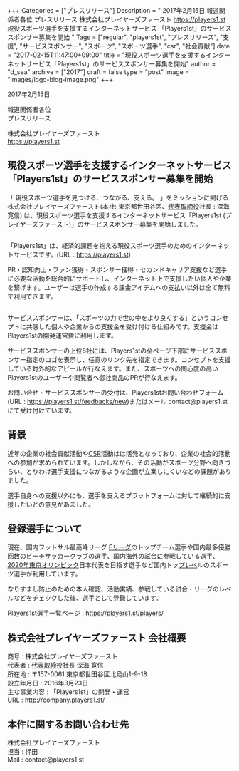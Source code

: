 +++
Categories = ["プレスリリース"]
Description = " 2017年2月15日  報道関係者各位 プレスリリース  株式会社プレイヤーズファースト https://players1.st  現役スポーツ選手を支援するインターネットサービス 「Players1st」のサービススポンサー募集を開始 "
Tags = ["regular", "players1st", "プレスリリース", "支援", "サービススポンサー", "スポーツ", "スポーツ選手", "csr", "社会貢献"]
date = "2017-02-15T11:47:00+09:00"
title = "現役スポーツ選手を支援するインターネットサービス「Players1st」のサービススポンサー募集を開始"
author = "d_sea"
archive = ["2017"]
draft = false
type = "post"
image = "images/logo-blog-image.png"
+++

<body>
<p>2017年2月15日</p>


<p>報道関係者各位<br>プレスリリース</p>


<p>株式会社プレイヤーズファースト<br><a href="https://players1.st">https://players1.st</a></p>


<h2>現役スポーツ選手を支援するインターネットサービス 「Players1st」のサービススポンサー募集を開始</h2>


<p>「 現役スポーツ選手を見つける、つながる、支える。 」をミッションに掲げる株式会社プレイヤーズファースト(本社: 東京都世田谷区、<a class="keyword" href="http://d.hatena.ne.jp/keyword/%C2%E5%C9%BD%BC%E8%C4%F9%CC%F2">代表取締役</a>社長 : 深海 寛信) は、現役スポーツ選手を支援するインターネットサービス「Players1st (プレイヤーズファースト)」のサービススポンサー募集を開始しました。</p>


<p><figure class="tmblr-full" data-orig-height="174" data-orig-width="512"><img src="https://cdn-ak.f.st-hatena.com/images/fotolife/d/d_sea/20180823/20180823111141.png" data-orig-height="174" data-orig-width="512" alt=""></figure></p>
<p>「Players1st」は、経済的課題を抱える現役スポーツ選手のためのインターネットサービスです。(URL : <a href="https://players1.st">https://players1.st</a>)</p>
<p>PR・認知向上・ファン獲得・スポンサー獲得・セカンドキャリア支援など選手に必要な活動を総合的にサポートし、インターネット上で支援したい個人や企業を繋げます。ユーザーは選手の作成する課金アイテムへの支払い以外は全て無料で利用できます。</p>
<figure class="tmblr-full" data-orig-height="417" data-orig-width="1024"><img src="https://cdn-ak.f.st-hatena.com/images/fotolife/d/d_sea/20180823/20180823111015.jpg" data-orig-height="417" data-orig-width="1024" alt=""></figure><p>サービススポンサーは、「スポーツの力で世の中をより良くする」というコンセプトに共感した個人や企業からの支援金を受け付ける仕組みです。支援金はPlayers1stの開発運営費に利用します。</p>
<p>サービススポンサーの上位8社には、Players1stの全ページ下部にサービススポンサー指定のロゴを表示し、任意のリンク先を指定できます。コンセプトを支援している対外的なアピールが行なえます。また、スポーツへの関心度の高いPlayers1stのユーザーや閲覧者へ御社商品のPRが行なえます。</p>
<p>お問い合せ・サービススポンサーの受付は、Players1stお問い合わせフォーム(URL : <a href="https://players1.st/feedbacks/new">https://players1.st/feedbacks/new</a>)またはメール contact@players1.st にて受け付けています。</p>
<h2>背景</h2>
<p>近年の企業の社会貢献活動や<a class="keyword" href="http://d.hatena.ne.jp/keyword/CSR">CSR</a>活動はは活発となっており、企業の社会的活動への参加が求められています。しかしながら、その活動がスポーツ分野へ向きづらい、とりわけ選手支援につながるような企画が立案しにくいなどの課題がありました。</p>
<p>選手自身への支援以外にも、選手を支えるプラットフォームに対して継続的に支援したいとの意見があました。</p>
<h2>登録選手について</h2>
<p>現在、国内フットサル最高峰リーグ <a class="keyword" href="http://d.hatena.ne.jp/keyword/F%A5%EA%A1%BC%A5%B0">Fリーグ</a>のトップチーム選手や国内最多優勝回数の<a class="keyword" href="http://d.hatena.ne.jp/keyword/%A5%D3%A1%BC%A5%C1%A5%B5%A5%C3%A5%AB%A1%BC">ビーチサッカー</a>クラブの選手、国内海外の試合に参戦している選手、<a class="keyword" href="http://d.hatena.ne.jp/keyword/2020%C7%AF%C5%EC%B5%FE%A5%AA%A5%EA%A5%F3%A5%D4%A5%C3%A5%AF">2020年東京オリンピック</a>日本代表を目指す選手など国内トッ<a class="keyword" href="http://d.hatena.ne.jp/keyword/%A5%D7%A5%EC%A5%D9">プレベ</a>ルのスポーツ選手が利用しています。</p>
<p>なりすまし防止のための本人確認、活動実績、参戦している試合・リーグのレベルなどをチェックした後、選手として登録しています。</p>
<p>Players1st選手一覧ページ : <a href="https://players1.st/players/">https://players1.st/players/</a></p>
<h2>株式会社プレイヤーズファースト 会社概要</h2>
<p>商号 : 株式会社プレイヤーズファースト<br>代表者 : <a class="keyword" href="http://d.hatena.ne.jp/keyword/%C2%E5%C9%BD%BC%E8%C4%F9%CC%F2">代表取締役</a>社長 深海 寛信<br>所在地 : 〒157-0061 東京都世田谷区北烏山1-9-18<br>設立年月日 : 2016年3月23日<br>主な事業内容 : 「Players1st」の開発・運営<br>URL : <a href="http://company.players1.st/">http://company.players1.st/</a></p>
<h2>本件に関するお問い合わせ先</h2>
<p>株式会社プレイヤーズファースト<br>担当 : 押田<br>Mail : contact@players1.st</p>
</body>
